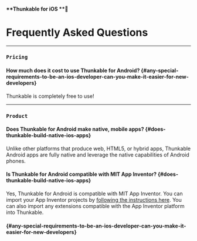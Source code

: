 #### **Thunkable for iOS **

# Frequently Asked Questions

---

### `Pricing`

#### How much does it cost to use Thunkable for Android? {#any-special-requirements-to-be-an-ios-developer-can-you-make-it-easier-for-new-developers}

Thunkable is completely free to use!

---

### `Product`

#### Does Thunkable for Android make native, mobile apps? {#does-thunkable-build-native-ios-apps}

Unlike other platforms that produce web, HTML5, or hybrid apps, Thunkable Android apps are fully native and leverage the native capabilities of Android phones.

#### Is Thunkable for Android compatible with MIT App Inventor? {#does-thunkable-build-native-ios-apps}

Yes, Thunkable for Android is compatible with MIT App Inventor.  You can import your App Inventor projects by [following the instructions here](https://www.gitbook.com/book/thunkable/thunkable-docs/edit#/edit/master/Android/ai-import.md?_k=mhzql3). You can also import any extensions compatible with the App Inventor platform into Thunkable.



####  {#any-special-requirements-to-be-an-ios-developer-can-you-make-it-easier-for-new-developers}



